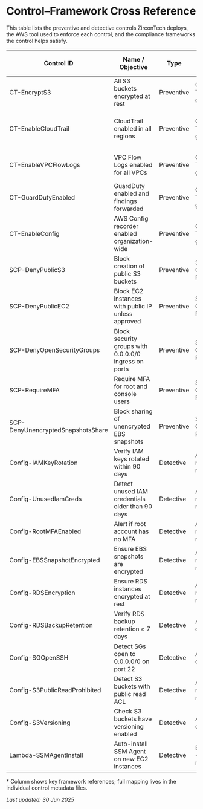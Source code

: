 # Control–Framework Cross Reference

This table lists the preventive and detective controls ZirconTech deploys, the AWS tool used to enforce each control, and the compliance frameworks the control helps satisfy.

| Control ID                 | Name / Objective                                       | Type        | AWS Tooling                          | Primary Framework Mappings* |
|----------------------------|--------------------------------------------------------|-------------|--------------------------------------|-----------------------------|
| CT-EncryptS3               | All S3 buckets encrypted at rest                       | Preventive  | Control Tower guardrail              | CIS 2.1 • NIST SC-28 • PCI 3.4 |
| CT-EnableCloudTrail        | CloudTrail enabled in all regions                      | Preventive  | Control Tower guardrail              | NIST AU-12 • ISO A.12.4 • HIPAA 164.312(b) |
| CT-EnableVPCFlowLogs       | VPC Flow Logs enabled for all VPCs                     | Preventive  | Control Tower guardrail              | CIS 4.3 • NIST AC-17 • PCI 10.2 |
| CT-GuardDutyEnabled        | GuardDuty enabled and findings forwarded               | Preventive  | Control Tower guardrail              | CIS 4.4 • NIST SI-4 |
| CT-EnableConfig            | AWS Config recorder enabled organization-wide          | Preventive  | Control Tower guardrail              | CIS 2.5 • NIST CA-7 |
| SCP-DenyPublicS3           | Block creation of public S3 buckets                    | Preventive  | Service Control Policy               | CIS 2.1 • NIST SC-7 |
| SCP-DenyPublicEC2          | Block EC2 instances with public IP unless approved     | Preventive  | Service Control Policy               | CIS 4.1 • NIST SC-7 |
| SCP-DenyOpenSecurityGroups | Block security groups with 0.0.0.0/0 ingress on ports  | Preventive  | Service Control Policy               | CIS 4.1 • PCI 1.2 |
| SCP-RequireMFA             | Require MFA for root and console users                 | Preventive  | Service Control Policy               | CIS 1.6 • NIST IA-2 |
| SCP-DenyUnencryptedSnapshotsShare | Block sharing of unencrypted EBS snapshots      | Preventive  | Service Control Policy               | CIS 2.7 • NIST SC-28 |
| Config-IAMKeyRotation      | Verify IAM keys rotated within 90 days                 | Detective   | AWS Config managed rule              | CIS 1.4 • NIST IA-5 |
| Config-UnusedIamCreds      | Detect unused IAM credentials older than 90 days       | Detective   | AWS Config managed rule              | CIS 1.5 • NIST IA-4 |
| Config-RootMFAEnabled      | Alert if root account has no MFA                       | Detective   | AWS Config managed rule              | CIS 1.6 • NIST IA-2 |
| Config-EBSSnapshotEncrypted| Ensure EBS snapshots are encrypted                     | Detective   | AWS Config managed rule              | CIS 2.7 • NIST SC-13 |
| Config-RDSEncryption       | Ensure RDS instances encrypted at rest                 | Detective   | AWS Config managed rule              | CIS 2.6 • NIST SC-28 |
| Config-RDSBackupRetention  | Verify RDS backup retention ≥ 7 days                   | Detective   | AWS Config custom rule               | CIS 2.6 • NIST CP-9 |
| Config-SGOpenSSH           | Detect SGs open to 0.0.0.0/0 on port 22                | Detective   | AWS Config custom rule               | CIS 4.1 • NIST SC-7 |
| Config-S3PublicReadProhibited | Detect S3 buckets with public read ACL              | Detective   | AWS Config managed rule              | CIS 2.1 • NIST SC-7 |
| Config-S3Versioning        | Check S3 buckets have versioning enabled               | Detective   | AWS Config custom rule               | CIS 2.3 • NIST SI-12 |
| Lambda-SSMAgentInstall     | Auto-install SSM Agent on new EC2 instances            | Detective   | EventBridge + Lambda remediation     | CIS 4.2 • NIST CM-7 |

\* Column shows key framework references; full mapping lives in the individual control metadata files.

_Last updated: 30 Jun 2025_
